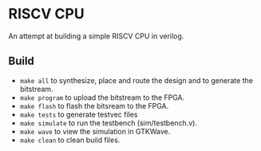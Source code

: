 # RISCV CPU

An attempt at building a simple RISCV CPU in verilog.

## Build

* `make all` to synthesize, place and route the design and to generate the bitstream.
* `make program` to upload the bitstream to the FPGA.
* `make flash` to flash the bitsream to the FPGA.
* `make tests` to generate testvec files
* `make simulate` to run the testbench (sim/testbench.v).
* `make wave` to view the simulation in GTKWave.
* `make clean` to clean build files.
